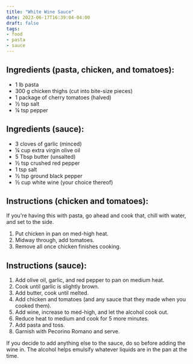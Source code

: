```yaml
---
title: "White Wine Sauce"
date: 2023-06-17T16:39:04-04:00
draft: false
tags:
- food
- pasta
- sauce
---
```


## Ingredients (pasta, chicken, and tomatoes):

- 1 lb pasta
- 300 g chicken thighs (cut into bite-size pieces)
- 1 package of cherry tomatoes (halved)
- &frac12; tsp salt
- &frac14; tsp pepper

## Ingredients (sauce):

- 3 cloves of garlic (minced)
- &frac14; cup extra virgin olive oil
- 5 Tbsp butter (unsalted)
- &frac12; tsp crushed red pepper
- 1 tsp salt
- &frac12; tsp ground black pepper
- &frac12; cup white wine (your choice thereof)

## Instructions (chicken and tomatoes):

If you're having this with pasta, go ahead and cook that, chill with water, and set to the side.

1. Put chicken in pan on med-high heat.
2. Midway through, add tomatoes.
3. Remove all once chicken finishes cooking.

## Instructions (sauce):

1. Add olive oil, garlic, and red pepper to pan on medium heat.
2. Cook until garlic is slightly brown.
3. Add butter, cook until melted.
4. Add chicken and tomatoes (and any sauce that they made when you cooked them).
5. Add wine, increase to med-high, and let the alcohol cook out.
6. Reduce heat to medium and cook for 5 more minutes.
7. Add pasta and toss.
8. Garnish with Pecorino Romano and serve.

If you decide to add anything else to the sauce, do so before adding the wine in. The alcohol helps emulsify whatever liquids are in the pan at the time.

